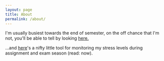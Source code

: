 ```yaml
---
layout: page
title: About
permalink: /about/
---
```


I'm usually busiest towards the end of semester, on the off chance that I'm not, you'll be able to tell by looking [here.](https://www.google.com/calendar/embed?mode=WEEK&src=overyonderstudios%40gmail.com&color=%236B3304&src=05ug3j6gko6c590tjt5jlnf85k%40group.calendar.google.com&color=%235229A3&src=t2fft4jre9aj5lssuo9qqoaf38%40group.calendar.google.com&color=%23711616&src=qhoq3s4f2rqoog4bd1h5fp5mm0%40group.calendar.google.com&color=%23875509&src=vm000lcbif5r5c66hm9v3e0rbg%40group.calendar.google.com&color=%2328754E&src=en.australian%23holiday%40group.v.calendar.google.com&color=%232F6309&ctz=Australia%2FPerth)

...and [here](https://docs.google.com/spreadsheet/pub?key=0Aj-ORFjJl4XudEN5a1dKd3lGZEVRTXVZVFJ0VWd3UFE)'s a nifty little tool for monitoring my stress levels during assignment and exam season (read: now).
